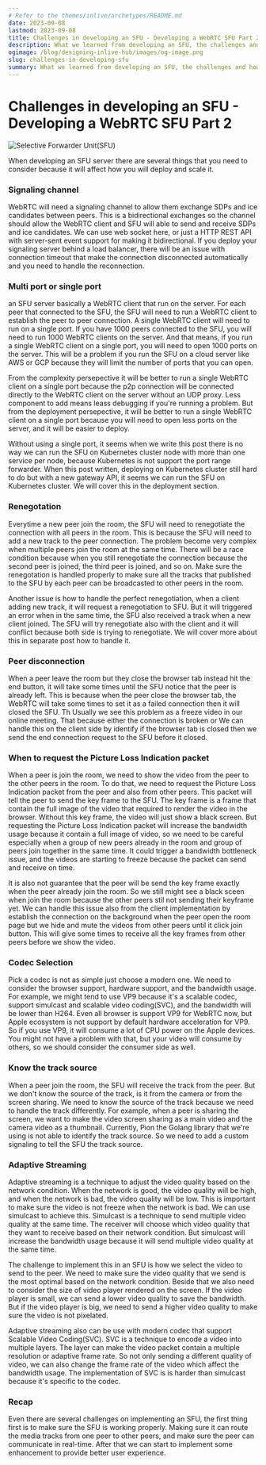 ```yaml
---
# Refer to the themes/inlive/archetypes/README.md
date: 2023-09-08
lastmod: 2023-09-08
title: Challenges in developing an SFU - Developing a WebRTC SFU Part 2
description: What we learned from developing an SFU, the challenges and how we solve it
ogimage: /blog/designing-inlive-hub/images/og-image.png
slug: challenges-in-developing-sfu
summary: What we learned from developing an SFU, the challenges and how we solve it
---
```


# Challenges in developing an SFU - Developing a WebRTC SFU Part 2

![Selective Forwarder Unit(SFU)](/blog/how-sfu-works-developing-webrtc-sfu-part-1/images/sfu.png "Selective Forwarder Unit(SFU)")

When developing an SFU server there are several things that you need to consider because it will affect how you will deploy and scale it.

### Signaling channel
WebRTC will need a signaling channel to allow them exchange SDPs and ice candidates between peers. This is a bidirectional exchanges so the channel should allow the WebRTC client and SFU will able to send and receive SDPs and ice candidates. We can use web socket here, or just a HTTP REST API with server-sent event support for making it bidirectional. If you deploy your signaling server behind a load balancer, there will be an issue with connection timeout that make the connection disconnected automatically and you need to handle the reconnection.

### Multi port or single port
an SFU server basically a WebRTC client that run on the server. For each peer that connected to the SFU, the SFU will need to run a WebRTC client to establish the peer to peer connection. A single WebRTC client will need to run on a single port. If you have 1000 peers connected to the SFU, you will need to run 1000 WebRTC clients on the server. And that means, if you run a single WebRTC client on a single port, you will need to open 1000 ports on the server. This will be a problem if you run the SFU on a cloud server like AWS or GCP because they will limit the number of ports that you can open. 

From the complexity persepective it will be better to run a single WebRTC client on a single port because the p2p connection will be connected directly to the WebRTC client on the server without an UDP proxy. Less component to add means leass debugging if you're running a problem. But from the deployment persepective, it will be better to run a single WebRTC client on a single port because you will need to open less ports on the server, and it will be easier to deploy. 

Without using a single port, it seems when we write this post there is no way we can run the SFU on Kubernetes cluster node with more than one service per node, because Kubernetes is not support the port range forwarder. When this post written, deploying on Kubernetes cluster still hard to do but with a new gateway API, it seems we can run the SFU on Kubernetes cluster. We will cover this in the deployment section.

### Renegotation 
Everytime a new peer join the room, the SFU will need to renegotiate the connection with all peers in the room. This is because the SFU will need to add a new track to the peer connection. The problem become very complex when multiple peers join the room at the same time. There will be a race condition because when you still renegotiate the connection because the second peer is joined, the third peer is joined, and so on. Make sure the renegotation is handled properly to make sure all the tracks that published to the SFU by each peer can be broadcasted to other peers in the room.  

Another issue is how to handle the perfect renegotiation, when a client adding new track, it will request a renegotiation to SFU. But it will triggered an error when in the same time, the SFU also received a track when a new client joined. The SFU will try renegotiate also with the client and it will conflict because both side is trying to renegotiate. We will cover more about this in separate post how to handle it.

### Peer disconnection
When a peer leave the room but they close the browser tab instead hit the end button, it will take some times until the SFU notice that the peer is already left. This is because when the peer close the browser tab, the WebRTC will take some times to set it as a failed connection then it will closed the SFU. Th Usually we see this problem as a freeze video in our online meeting. That because either the connection is broken or  We can handle this on the client side by identify if the browser tab is closed then we send the end connection request to the SFU before it closed.

### When to request the Picture Loss Indication packet
When a peer is join the room, we need to show the video from the peer to the other peers in the room. To do that, we need to request the Picture Loss Indication packet from the peer and also from other peers. This packet will tell the peer to send the key frame to the SFU. The key frame is a frame that contain the full image of the video that required to render the video in the browser. Without this key frame, the video will just show a black screen. But requesting the Picture Loss Indication packet will increase the bandwidth usage because it contain a full image of video, so we need to be careful especially when a group of new peers already in the room and group of peers join together in the same time. It could trigger a bandwidth bottleneck issue, and the videos are starting to freeze because the packet can send and receive on time.  

It is also not guarantee that the peer will be send the key frame exactly when the peer already join the room. So we still might see a black sceen when join the room because the other peers stil not sending their keyframe yet. We can handle this issue also from the client implementation by establish the connection on the background when the peer open the room page but we hide and mute the videos from other peers until it click join button. This will give some times to receive all the key frames from other peers before we show the video.

### Codec Selection
Pick a codec is not as simple just choose a modern one. We need to consider the browser support, hardware support, and the bandwidth usage. For example, we might tend to use VP9 because it's a scalable codec, support simulcast and scalable video coding(SVC), and the bandwidth will be lower than H264. Even all browser is support VP9 for WebRTC now, but Apple ecosystem is not support by default hardware acceleration for VP9. So if you use VP9, it will consume a lot of CPU power on the Apple devices.  You might not have a problem with that, but your video will consume by others, so we should consider the consumer side as well. 

### Know the track source
When a peer join the room, the SFU will receive the track from the peer. But we don't know the source of the track, is it from the camera or from the screen sharing. We need to know the source of the track because we need to handle the track differently. For example, when a peer is sharing the screen, we want to make the video screen sharing as a main video and the camera video as a thumbnail. Currently, Pion the Golang library that we're using is not able to identify the track source. So we need to add a custom signaling to tell the SFU the track source. 

### Adaptive Streaming
Adaptive streaming is a technique to adjust the video quality based on the network condition. When the network is good, the video quality will be high, and when the network is bad, the video quality will be low. This is important to make sure the video is not freeze when the network is bad. We can use simulcast to achieve this. Simulcast is a technique to send multiple video quality at the same time. The receiver will choose which video quality that they want to receive based on their network condition. But simulcast will increase the bandwidth usage because it will send multiple video quality at the same time.

The challenge to implement this in an SFU is how we select the video to send to the peer. We need to make sure the video quality that we send is the most optimal based on the network condition. Beside that we also need to consider the size of video player rendered on the screen. If the video player is small, we can send a lower video quality to save the bandwidth. But if the video player is big, we need to send a higher video quality to make sure the video is not pixelated.

Adaptive streaming also can be use with modern codec that support Scalable Video Coding(SVC). SVC is a technique to encode a video into multiple layers. The layer can make the video packet contain a multiple resolution or adaptive frame rate. So not only sending a different quality of video, we can also change the frame rate of the video which affect the bandwidth usage. The implementation of SVC is is harder than simulcast because it's specific to the codec. 


### Recap
Even there are several challenges on implementing an SFU, the first thing first is to make sure the SFU is working properly. Making sure it can route the media tracks from one peer to other peers, and make sure the peer can communicate in real-time. After that we can start to implement some enhancement to provide better user experience.
